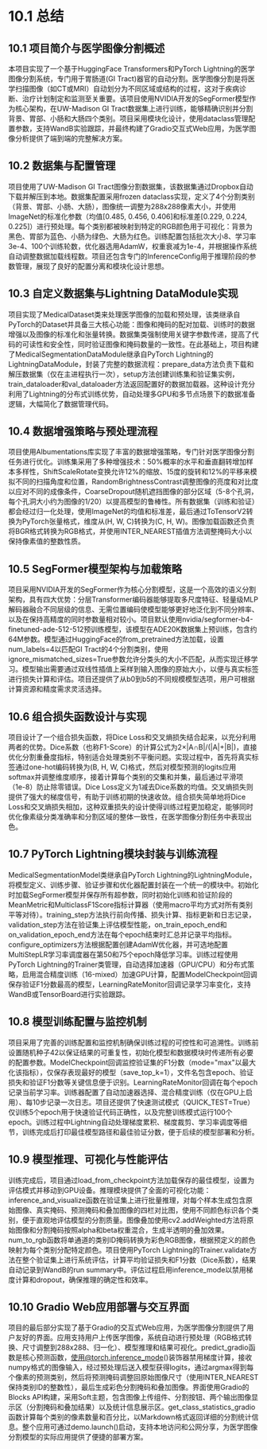 # 10.1 总结

## 10.1 项目简介与医学图像分割概述

本项目实现了一个基于HuggingFace Transformers和PyTorch Lightning的医学图像分割系统，专门用于胃肠道(GI Tract)器官的自动分割。医学图像分割是将医学扫描图像（如CT或MRI）自动划分为不同区域或结构的过程，这对于疾病诊断、治疗计划制定和监测至关重要。该项目使用NVIDIA开发的SegFormer模型作为核心架构，在UW-Madison GI Tract数据集上进行训练，能够精确识别并分割背景、胃部、小肠和大肠四个类别。项目采用模块化设计，使用dataclass管理配置参数，支持WandB实验跟踪，并最终构建了Gradio交互式Web应用，为医学图像分析提供了端到端的完整解决方案。

## 10.2 数据集与配置管理

项目使用了UW-Madison GI Tract图像分割数据集，该数据集通过Dropbox自动下载并解压到本地。数据集配置采用frozen dataclass实现，定义了4个分割类别（背景、胃部、小肠、大肠），图像统一调整为288x288像素大小，并使用ImageNet的标准化参数（均值[0.485, 0.456, 0.406]和标准差[0.229, 0.224, 0.225]）进行预处理。每个类别都被映射到特定的RGB颜色用于可视化：背景为黑色、胃部为蓝色、小肠为绿色、大肠为红色。训练配置包括批次大小8、学习率3e-4、100个训练轮数，优化器选用AdamW，权重衰减为1e-4，并根据操作系统自动调整数据加载线程数。项目还包含专门的InferenceConfig用于推理阶段的参数管理，展现了良好的配置分离和模块化设计思想。

## 10.3 自定义数据集与Lightning DataModule实现

项目实现了MedicalDataset类来处理医学图像的加载和预处理，该类继承自PyTorch的Dataset并具备三大核心功能：图像和掩码的配对加载、训练时的数据增强以及图像的标准化和张量转换。数据集类强制使用关键字参数传递，提高了代码的可读性和安全性，同时验证图像和掩码数量的一致性。在此基础上，项目构建了MedicalSegmentationDataModule继承自PyTorch Lightning的LightningDataModule，封装了完整的数据流程：prepare_data方法负责下载和解压数据集（仅在主进程执行一次），setup方法创建训练集和验证集实例，train_dataloader和val_dataloader方法返回配置好的数据加载器。这种设计充分利用了Lightning的分布式训练优势，自动处理多GPU和多节点场景下的数据准备逻辑，大幅简化了数据管理代码。

## 10.4 数据增强策略与预处理流程

项目使用Albumentations库实现了丰富的数据增强策略，专门针对医学图像分割任务进行优化。训练集采用了多种增强技术：50%概率的水平和垂直翻转增加样本多样性，ShiftScaleRotate变换允许12%的缩放、15度的旋转和12%的平移来模拟不同的扫描角度和位置，RandomBrightnessContrast调整图像的亮度和对比度以应对不同的成像条件，CoarseDropout随机遮挡图像的部分区域（5-8个孔洞，每个孔洞大小约为图像的1/20）以提高模型的鲁棒性。所有数据集（训练和验证）都会经过归一化处理，使用ImageNet的均值和标准差，最后通过ToTensorV2转换为PyTorch张量格式，维度从(H, W, C)转换为(C, H, W)。图像加载函数还负责将BGR格式转换为RGB格式，并使用INTER_NEAREST插值方法调整掩码大小以保持像素值的整数性质。

## 10.5 SegFormer模型架构与加载策略

项目采用NVIDIA开发的SegFormer作为核心分割模型，这是一个高效的语义分割架构，具有四大优势：分层Transformer编码器能够提取多尺度特征、轻量级MLP解码器融合不同层级的信息、无需位置编码使模型能够更好地泛化到不同分辨率、以及在保持高精度的同时参数量相对较小。项目默认使用nvidia/segformer-b4-finetuned-ade-512-512预训练模型，该模型在ADE20K数据集上预训练，包含约64M参数。模型通过HuggingFace的from_pretrained方法加载，设置num_labels=4以匹配GI Tract的4个分割类别，使用ignore_mismatched_sizes=True参数允许分类头的大小不匹配，从而实现迁移学习。模型输出需要通过双线性插值上采样到输入图像的原始大小，以便与真实标签进行损失计算和评估。项目还提供了从b0到b5的不同规模模型选项，用户可根据计算资源和精度需求灵活选择。

## 10.6 组合损失函数设计与实现

项目设计了一个组合损失函数，将Dice Loss和交叉熵损失结合起来，以充分利用两者的优势。Dice系数（也称F1-Score）的计算公式为2×|A∩B|/(|A|+|B|)，直接优化分割重叠度指标，特别适合处理类别不平衡问题。实现过程中，首先将真实标签通过one-hot编码转换为(B, H, W, C)格式，然后对模型预测的logits应用softmax并调整维度顺序，接着计算每个类别的交集和并集，最后通过平滑项（1e-8）防止除零错误。Dice Loss定义为1减去Dice系数的均值。交叉熵损失则提供了强大的梯度信号，有助于训练初期的快速收敛。组合损失简单地将Dice Loss和交叉熵损失相加，这种双重损失的设计使得训练过程更加稳定，能够同时优化像素级分类准确率和分割区域的整体一致性，在医学图像分割任务中表现出色。

## 10.7 PyTorch Lightning模块封装与训练流程

MedicalSegmentationModel类继承自PyTorch Lightning的LightningModule，将模型定义、训练步骤、验证步骤和优化器配置封装在一个统一的模块中。初始化时加载SegFormer模型并保存所有超参数，同时初始化训练和验证阶段的MeanMetric和MulticlassF1Score指标计算器（使用macro平均方式对所有类别平等对待）。training_step方法执行前向传播、损失计算、指标更新和日志记录，validation_step方法在验证集上评估模型性能，on_train_epoch_end和on_validation_epoch_end方法在每个epoch结束时汇总并记录平均指标。configure_optimizers方法根据配置创建AdamW优化器，并可选地配置MultiStepLR学习率调度器在第50和75个epoch降低学习率。训练过程使用PyTorch Lightning的Trainer类管理，自动选择加速器（GPU/CPU）和分布式策略，启用混合精度训练（16-mixed）加速GPU计算，配置ModelCheckpoint回调保存验证F1分数最高的模型，LearningRateMonitor回调记录学习率变化，支持WandB或TensorBoard进行实验跟踪。

## 10.8 模型训练配置与监控机制

项目采用了完善的训练配置和监控机制确保训练过程的可控性和可追溯性。训练前设置随机种子42以保证结果的可重复性，初始化模型和数据模块时传递所有必要的配置参数。ModelCheckpoint回调监控验证集的F1分数（mode="max"以最大化该指标），仅保存表现最好的模型（save_top_k=1），文件名包含epoch、验证损失和验证F1分数等关键信息便于识别。LearningRateMonitor回调在每个epoch记录当前学习率。训练器配置了自动加速器选择、混合精度训练（仅在GPU上启用）、每10步记录一次日志。项目还提供了快速测试模式（QUICK_TEST=True）仅训练5个epoch用于快速验证代码正确性，以及完整训练模式运行100个epoch。训练过程中Lightning自动处理梯度累积、梯度裁剪、学习率调度等细节，训练完成后打印最佳模型路径和最佳验证分数，便于后续的模型部署和分析。

## 10.9 模型推理、可视化与性能评估

训练完成后，项目通过load_from_checkpoint方法加载保存的最佳模型，设置为评估模式并移动到GPU设备。推理模块提供了全面的可视化功能：inference_and_visualize函数在验证集上进行批量推理，对每个样本生成包含原始图像、真实掩码、预测掩码和叠加图像的四栏对比图，使用不同颜色标识各个类别，便于直观地评估模型的分割质量。图像叠加使用cv2.addWeighted方法将原始图像和分割掩码按照alpha和beta权重混合，生成半透明的叠加效果。num_to_rgb函数将单通道的类别ID掩码转换为彩色RGB图像，根据预定义的颜色映射为每个类别分配特定颜色。项目使用PyTorch Lightning的Trainer.validate方法在整个验证集上进行系统评估，计算平均验证损失和F1分数（Dice系数），结果自动记录到WandB的run summary中。评估过程启用inference_mode以禁用梯度计算和dropout，确保推理的确定性和效率。

## 10.10 Gradio Web应用部署与交互界面

项目的最后部分实现了基于Gradio的交互式Web应用，为医学图像分割提供了用户友好的界面。应用支持用户上传医学图像，系统自动进行预处理（RGB格式转换、尺寸调整到288x288、归一化）、模型推理和结果可视化。predict_gradio函数是核心预测函数，使用@torch.inference_mode()装饰器禁用梯度计算，接收numpy格式的图像输入，经过预处理后送入模型获得logits，通过argmax得到每个像素的预测类别，然后将预测掩码调整回原始图像尺寸（使用INTER_NEAREST保持类别ID的整数性），最后生成彩色分割掩码和叠加图像。界面使用Gradio的Blocks API构建，采用Soft主题，包含图像上传组件、分割按钮、两个输出图像显示区（分割掩码和叠加结果）以及统计信息展示区。get_class_statistics_gradio函数计算每个类别的像素数量和百分比，以Markdown格式返回详细的分割统计信息。整个应用可通过demo.launch()启动，支持本地访问和公网分享，为医学图像分割模型的实际应用提供了便捷的部署方案。
